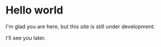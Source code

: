# Hello world

I'm glad you are here, but this site is still under development.

I'll see you later.
